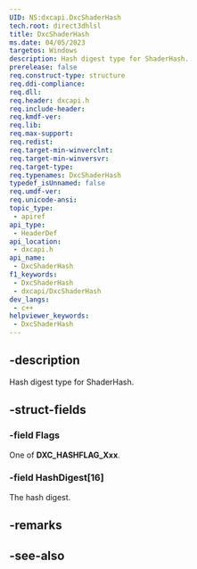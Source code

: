 ```yaml
---
UID: NS:dxcapi.DxcShaderHash
tech.root: direct3dhlsl
title: DxcShaderHash
ms.date: 04/05/2023
targetos: Windows
description: Hash digest type for ShaderHash.
prerelease: false
req.construct-type: structure
req.ddi-compliance: 
req.dll: 
req.header: dxcapi.h
req.include-header: 
req.kmdf-ver: 
req.lib: 
req.max-support: 
req.redist: 
req.target-min-winverclnt: 
req.target-min-winversvr: 
req.target-type: 
req.typenames: DxcShaderHash
typedef_isUnnamed: false
req.umdf-ver: 
req.unicode-ansi: 
topic_type:
 - apiref
api_type:
 - HeaderDef
api_location:
 - dxcapi.h
api_name:
 - DxcShaderHash
f1_keywords:
 - DxcShaderHash
 - dxcapi/DxcShaderHash
dev_langs:
 - c++
helpviewer_keywords:
 - DxcShaderHash
---
```


## -description

Hash digest type for ShaderHash.

## -struct-fields

### -field Flags

One of **DXC_HASHFLAG_Xxx**.

### -field HashDigest[16]

The hash digest.

## -remarks

## -see-also

